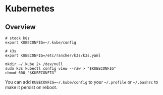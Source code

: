 # Kubernetes

## Overview
```shell
# stock k8s
export KUBECONFIG=~/.kube/config

# k3s
export KUBECONFIG=/etc/rancher/k3s/k3s.yaml 

mkdir ~/.kube 2> /dev/null
sudo k3s kubectl config view --raw > "$KUBECONFIG"
chmod 600 "$KUBECONFIG"
```

You can add `KUBECONFIG=~/.kube/config` to your `~/.profile` or `~/.bashrc` to make it persist on reboot.
